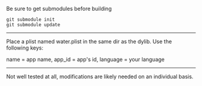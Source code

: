 Be sure to get submodules before building

    git submodule init
    git submodule update

--------

Place a plist named water.plist in the same dir as the dylib. Use the following keys:

name = app name,
app_id = app's id,
language = your language

--------

Not well tested at all, modifications are likely needed on an individual basis.